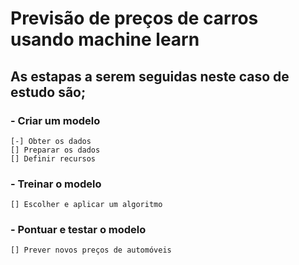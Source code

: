 # Previsão de preços de carros usando machine learn

## As estapas a serem seguidas neste caso de estudo são;

### - Criar um modelo

    [-] Obter os dados
    [] Preparar os dados
    [] Definir recursos

### - Treinar o modelo

    [] Escolher e aplicar um algoritmo

### - Pontuar e testar o modelo

    [] Prever novos preços de automóveis
